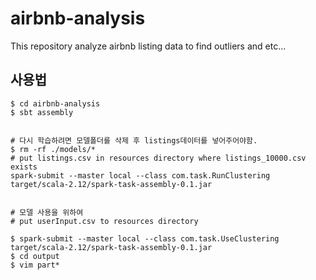 # airbnb-analysis
This repository analyze airbnb listing data to find outliers and etc...

## 사용법
```
$ cd airbnb-analysis
$ sbt assembly


# 다시 학습하려면 모델폴더를 삭제 후 listings데이터를 넣어주어야함.
$ rm -rf ./models/*
# put listings.csv in resources directory where listings_10000.csv exists
spark-submit --master local --class com.task.RunClustering target/scala-2.12/spark-task-assembly-0.1.jar


# 모델 사용을 위하여
# put userInput.csv to resources directory

$ spark-submit --master local --class com.task.UseClustering target/scala-2.12/spark-task-assembly-0.1.jar
$ cd output
$ vim part*
```
